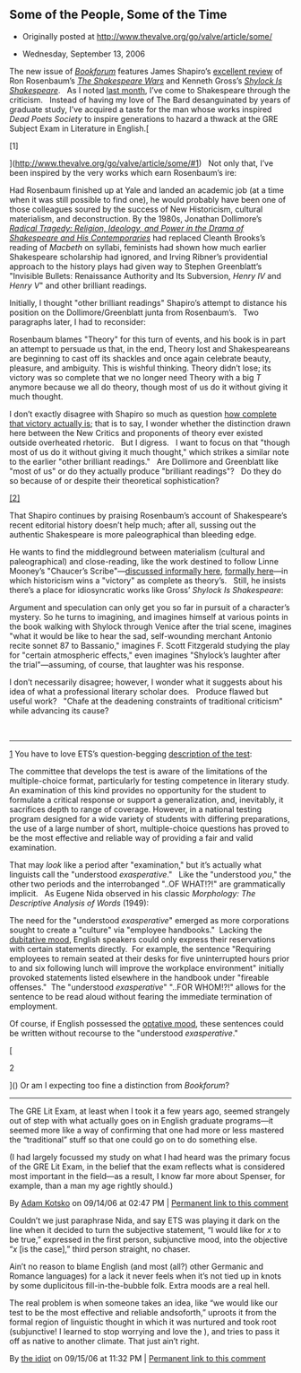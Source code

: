 ## Some of the People, Some of the Time

 * Originally posted at http://www.thevalve.org/go/valve/article/some/

* Wednesday, September 13, 2006 

The new issue of [_Bookforum_](http://www.bookforum.net/) features James Shapiro’s [excellent review](http://www.bookforum.net/shapiro.html) of Ron Rosenbaum’s [_The Shakespeare Wars_](http://www.amazon.com/exec/obidos/ASIN/0375503390/diesekoschmar-20) and Kenneth Gross’s [_Shylock Is Shakespeare_](http://www.amazon.com/exec/obidos/ASIN/0226309770/diesekoschmar-20).   As I noted [last month](http://acephalous.typepad.com/acephalous/2006/08/today_i_finally.html), I’ve come to Shakespeare through the criticism.   Instead of having my love of The Bard desanguinated by years of graduate study, I’ve acquired a taste for the man whose works inspired _Dead Poets Society_ to inspire generations to hazard a thwack at the GRE Subject Exam in Literature in English.[

[1]

](http://www.thevalve.org/go/valve/article/some/#1)   Not only that, I’ve been inspired by the very works which earn Rosenbaum’s ire:

Had Rosenbaum finished up at Yale and landed an academic job (at a time when it was still possible to find one), he would probably have been one of those colleagues soured by the success of New Historicism, cultural materialism, and deconstruction. By the 1980s, Jonathan Dollimore’s [_Radical Tragedy: Religion, Ideology, and Power in the Drama of Shakespeare and His Contemporaries_](http://www.amazon.com/exec/obidos/ASIN/0822333473/diesekoschmar-20) had replaced Cleanth Brooks’s reading of _Macbeth_ on syllabi, feminists had shown how much earlier Shakespeare scholarship had ignored, and Irving Ribner’s providential approach to the history plays had given way to Stephen Greenblatt’s "Invisible Bullets: Renaissance Authority and Its Subversion, _Henry IV_ and _Henry V_" and other brilliant readings.

Initially, I thought "other brilliant readings" Shapiro’s attempt to distance his position on the Dollimore/Greenblatt junta from Rosenbaum’s.   Two paragraphs later, I had to reconsider:

Rosenbaum blames "Theory" for this turn of events, and his book is in part an attempt to persuade us that, in the end, Theory lost and Shakespeareans are beginning to cast off its shackles and once again celebrate beauty, pleasure, and ambiguity. This is wishful thinking. Theory didn’t lose; its victory was so complete that we no longer need Theory with a big _T_ anymore because we all do theory, though most of us do it without giving it much thought.

I don’t exactly disagree with Shapiro so much as question [how complete that victory actually is](http://acephalous.typepad.com/acephalous/2006/08/proselytical_gl.html); that is to say, I wonder whether the distinction drawn here between the New Critics and proponents of theory ever existed outside overheated rhetoric.   But I digress.   I want to focus on that "though most of us do it without giving it much thought," which strikes a similar note to the earlier "other brilliant readings."   Are Dollimore and Greenblatt like "most of us" or do they actually produce "brilliant readings"?   Do they do so because of or despite their theoretical sophistication?

[[2]](#2)  

That Shapiro continues by praising Rosenbaum’s account of Shakespeare’s recent editorial history doesn’t help much; after all, sussing out the authentic Shakespeare is more paleographical than bleeding edge.  

He wants to find the middleground between materialism (cultural and paleographical) and close-reading, like the work destined to follow Linne Mooney’s "Chaucer’s Scribe"—[discussed informally here](http://unlocked-wordhoard.blogspot.com/2006/02/chaucers-accursed-scribe.html), [formally here](http://muse.jhu.edu/journals/chaucer_review/v041/41.2casey.html)—in which historicism wins a "victory" as complete as theory’s.   Still, he insists there’s a place for idiosyncratic works like Gross’ _Shylock Is Shakespeare_:

Argument and speculation can only get you so far in pursuit of a character’s mystery. So he turns to imagining, and imagines himself at various points in the book walking with Shylock through Venice after the trial scene, imagines "what it would be like to hear the sad, self-wounding merchant Antonio recite sonnet 87 to Bassanio," imagines F. Scott Fitzgerald studying the play for "certain atmospheric effects," even imagines "Shylock’s laughter after the trial"—assuming, of course, that laughter was his response.

I don’t necessarily disagree; however, I wonder what it suggests about his idea of what a professional literary scholar does.   Produce flawed but useful work?   "Chafe at the deadening constraints of traditional criticism" while advancing its cause?

 

* * *

[1]() You have to love ETS’s question-begging [description of the test](http://www.ets.org/portal/site/ets/menuitem.1488512ecfd5b8849a77b13bc3921509/?vgnextoid=ed952d3631df4010VgnVCM10000022f95190RCRD&amp;vgnextchannel=6ef946f1674f4010VgnVCM10000022f95190RCRD):

The committee that develops the test is aware of the limitations of the multiple-choice format, particularly for testing competence in literary study. An examination of this kind provides no opportunity for the student to formulate a critical response or support a generalization, and, inevitably, it sacrifices depth to range of coverage. However, in a national testing program designed for a wide variety of students with differing preparations, the use of a large number of short, multiple-choice questions has proved to be the most effective and reliable way of providing a fair and valid examination.

That may _look_ like a period after "examination," but it’s actually what linguists call the "understood _exasperative_."   Like the "understood _you_," the other two periods and the interrobanged "..OF WHAT!?!" are grammatically implicit.   As Eugene Nida observed in his classic _Morphology: The Descriptive Analysis of Words_ (1949):

The need for the "understood _exasperative_" emerged as more corporations sought to create a "culture" via "employee handbooks."  Lacking the [dubitative mood](http://www.sil.org/linguistics/glossaryOfLinguisticTerms/WhatIsDubitativeMood.htm), English speakers could only express their reservations with certain statements directly.  For example, the sentence "Requiring employees to remain seated at their desks for five uninterrupted hours prior to and six following lunch will improve the workplace environment" initially provoked statements listed elsewhere in the handbook under "fireable offenses."  The "understood _exasperative_" "..FOR WHOM!?!" allows for the sentence to be read aloud without fearing the immediate termination of employment.

Of course, if English possessed the [optative mood](http://www.sil.org/linguistics/GlossaryofLinguisticTerms/WhatIsOptativeMood.htm), these sentences could be written without recourse to the "understood _exasperative_."

[

2

]() Or am I expecting too fine a distinction from _Bookforum_?

---

The GRE Lit Exam, at least when I took it a few years ago, seemed strangely out of step with what actually goes on in English graduate programs—it seemed more like a way of confirming that one had more or less mastered the “traditional” stuff so that one could go on to do something else.  

(I had largely focussed my study on what I had heard was the primary focus of the GRE Lit Exam, in the belief that the exam reflects what is considered most important in the field—as a result, I know far more about Spenser, for example, than a man my age rightly should.)

By [Adam Kotsko](http://www.adamkotsko.com/weblog) on 09/14/06 at 02:47 PM | [Permanent link to this comment](http://www.thevalve.org/go/valve/article/some/#11428)
[]()

Couldn’t we just paraphrase Nida, and say ETS was playing it dark on the line when it decided to turn the subjective statement, “I would like for _x_ to be true,” expressed in the first person, subjunctive mood, into the objective “_x_ [is the case],” third person straight, no chaser.

Ain’t no reason to blame English (and most (all?) other Germanic and Romance languages) for a lack it never feels when it’s not tied up in knots by some duplicitous fill-in-the-bubble folk. Extra moods are a real hell.

The real problem is when someone takes an idea, like “we would like our test to be the most effective and reliable andsoforth,” uproots it from the formal region of linguistic thought in which it was nurtured and took root (subjunctive! I learned to stop worrying and love  the  ), and tries to pass it off as native to another climate. That just ain’t right.

By [the idiot](http://avillageidiot.org) on 09/15/06 at 11:32 PM | [Permanent link to this comment](http://www.thevalve.org/go/valve/article/some/#11452)

